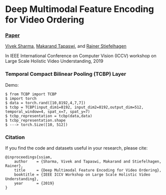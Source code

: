 

# Deep Multimodal Feature Encoding for Video Ordering
### [Paper](https://arxiv.org/pdf/2004.02205.pdf) <br>

[Vivek Sharma](http://vivoutlaw.github.io), 
[Makarand Tapaswi](http://www.cs.toronto.edu/~makarand/), 
and [Rainer Stiefelhagen](https://cvhci.anthropomatik.kit.edu/people_596.php)

In IEEE International Conference on Computer Vision (ICCV) workshop on Large Scale Holistic Video Understanding, 2019 

### Temporal Compact Bilinear Pooling (TCBP) Layer

Demo:

    $ from TCBP import TCBP
    $ import torch
    $ data = torch.rand([10,8192,4,7,7]) 
    $ tcbp = TCBP(input_dim1=8192, input_dim2=8192,output_dim=512, temporal_window=4, spat_x=7, spat_y=7)
    $ tcbp_representation = tcbp(data,data)
    $ tcbp_representation.shape  
    $ ---> torch.Size([10, 512])

### Citation

If you find the code and datasets useful in your research, please cite:
    
    @inproceedings{ssiam,
        author    = {Sharma, Vivek and Tapaswi, Makarand and Stiefelhagen, Rainer}, 
        title     = {Deep Multimodal Feature Encoding for Video Ordering}, 
        booktitle = {IEEE ICCV Workshop on Large Scale Holistic Video Understanding},
        year      = {2019}
    }

